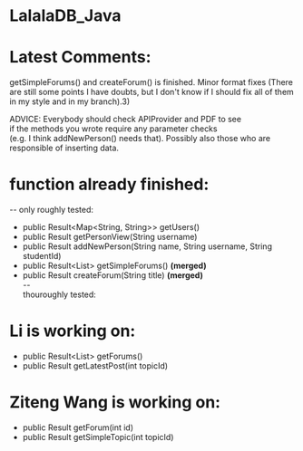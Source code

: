 # LalalaDB_Java

# Latest Comments:
getSimpleForums() and createForum() is finished.
Minor format fixes 
(There are still some points I have doubts, but I don't know if I should fix all of them in my style and in my branch).3)  

ADVICE: Everybody should check APIProvider and PDF to see   
if the methods you wrote require any parameter checks   
(e.g. I think addNewPerson() needs that). Possibly also those who are responsible of inserting data.  

# function already finished:
  --
  only roughly tested:   
  * public Result<Map<String, String>> getUsers()  
  * public Result<PersonView> getPersonView(String username)  
  * public Result addNewPerson(String name, String username, String studentId)  
  * public Result<List<SimpleForumSummaryView>> getSimpleForums() **(merged)**
  * public Result createForum(String title) **(merged)**  
  --  
  thouroughly tested:   
  
# Li is working on:
  * public Result<List<ForumSummaryView>> getForums()  
  * public Result<PostView> getLatestPost(int topicId)

# Ziteng Wang is working on:
  * public Result<ForumView> getForum(int id)
  * public Result<SimpleTopicView> getSimpleTopic(int topicId)
